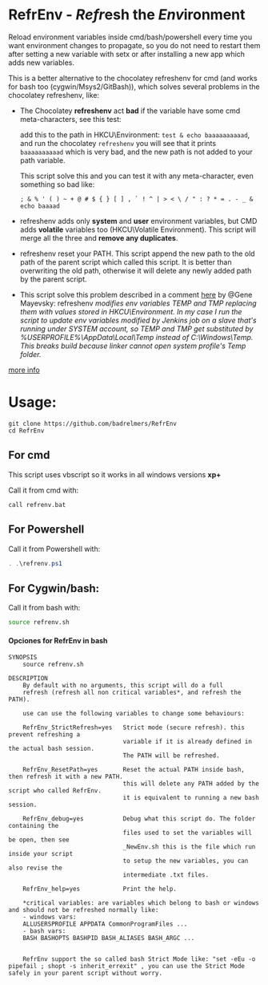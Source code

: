 # RefrEnv - *Refr*esh the *Env*ironment
Reload environment variables inside cmd/bash/powershell every time you want environment changes to propagate, so you do not need to restart them after setting a new variable with setx or after installing a new app which adds new variables.

This is a better alternative to the chocolatey refreshenv for cmd (and works for bash too (cygwin/Msys2/GitBash)), which solves several problems in the chocolatey refreshenv, like:
 - The Chocolatey **refreshenv** act **bad** if the variable have some
   cmd meta-characters, see this test:
   
   add this to the path in HKCU\Environment: `test & echo baaaaaaaaaad`,
   and run the chocolatey `refreshenv` you will see that it prints
   `baaaaaaaaaad` which is very bad, and the new path is not added to
   your path variable.
   
   This script solve this and you can test it with any meta-character, even something so bad like: 
   ```
   ; & % ' ( ) ~ + @ # $ { } [ ] , ` ! ^ | > < \ / " : ? * = . - _ & echo baaaad
   ```
 - refreshenv adds only **system** and **user**
   environment variables, but CMD adds **volatile** variables too
   (HKCU\Volatile Environment). This script will merge all the three and
   **remove any duplicates**.

 - refreshenv reset your PATH. This script append the new path to the
   old path of the parent script which called this script. It is better
   than overwriting the old path, otherwise it will delete any newly
   added path by the parent script.

 - This script solve this problem described in a comment [here][1] by @Gene Mayevsky: refreshenv *modifies env variables TEMP and TMP replacing
   them with values stored in HKCU\Environment. In my case I run the
   script to update env variables modified by Jenkins job on a slave
   that's running under SYSTEM account, so TEMP and TMP get substituted
   by %USERPROFILE%\AppData\Local\Temp instead of C:\Windows\Temp. This
   breaks build because linker cannot open system profile's Temp folder.*

[more info][2]

# Usage:
```batch
git clone https://github.com/badrelmers/RefrEnv
cd RefrEnv
```

## For cmd
This script uses vbscript so it works in all windows versions **xp+**

Call it from cmd with: 
```batch
call refrenv.bat
```

## For Powershell
Call it from Powershell with:
```powershell
. .\refrenv.ps1
```

## For Cygwin/bash:
Call it from bash with: 
```bash
source refrenv.sh
```
#### Opciones for RefrEnv in bash 
```
SYNOPSIS
    source refrenv.sh
    
DESCRIPTION
    By default with no arguments, this script will do a full 
    refresh (refresh all non critical variables*, and refresh the PATH).

    use can use the following variables to change some behaviours:
    
    RefrEnv_StrictRefresh=yes   Strict mode (secure refresh). this prevent refreshing a
                                variable if it is already defined in the actual bash session. 
                                The PATH will be refreshed.
                                
    RefrEnv_ResetPath=yes       Reset the actual PATH inside bash, then refresh it with a new PATH.
                                this will delete any PATH added by the script who called RefrEnv. 
                                it is equivalent to running a new bash session.

    RefrEnv_debug=yes           Debug what this script do. The folder containing the 
                                files used to set the variables will be open, then see 
                                _NewEnv.sh this is the file which run inside your script
                                to setup the new variables, you can also revise the 
                                intermediate .txt files.
                              
    RefrEnv_help=yes            Print the help.

    *critical variables: are variables which belong to bash or windows and should not be refreshed normally like:
    - windows vars:
    ALLUSERSPROFILE APPDATA CommonProgramFiles ...
    - bash vars:
    BASH BASHOPTS BASHPID BASH_ALIASES BASH_ARGC ...
    
    
    RefrEnv support the so called bash Strict Mode like: "set -eEu -o pipefail ; shopt -s inherit_errexit" , you can use the Strict Mode safely in your parent script without worry.

```
 


  [1]: https://stackoverflow.com/questions/171588/is-there-a-command-to-refresh-environment-variables-from-the-command-prompt-in-w
  [2]: https://stackoverflow.com/questions/171588/is-there-a-command-to-refresh-environment-variables-from-the-command-prompt-in-w

